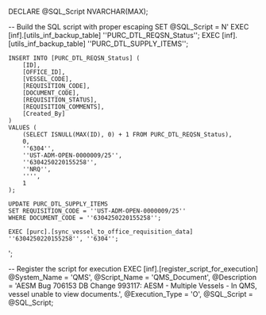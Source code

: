DECLARE @SQL_Script NVARCHAR(MAX);

-- Build the SQL script with proper escaping
SET @SQL_Script = N'
    EXEC [inf].[utils_inf_backup_table] ''PURC_DTL_REQSN_Status'';
    EXEC [inf].[utils_inf_backup_table] ''PURC_DTL_SUPPLY_ITEMS'';

    INSERT INTO [PURC_DTL_REQSN_Status] (
        [ID],
        [OFFICE_ID],
        [VESSEL_CODE],
        [REQUISITION_CODE],
        [DOCUMENT_CODE],
        [REQUISITION_STATUS],
        [REQUISITION_COMMENTS],
        [Created_By]
    )
    VALUES (
        (SELECT ISNULL(MAX(ID), 0) + 1 FROM PURC_DTL_REQSN_Status),
        0,
        ''6304'',
        ''UST-ADM-OPEN-0000009/25'',
        ''6304250220155258'',
        ''NRQ'',
        '''',
        1
    );

    UPDATE PURC_DTL_SUPPLY_ITEMS
    SET REQUISITION_CODE = ''UST-ADM-OPEN-0000009/25''
    WHERE DOCUMENT_CODE = ''6304250220155258'';

    EXEC [purc].[sync_vessel_to_office_requisition_data] ''6304250220155258'', ''6304'';
';

-- Register the script for execution
EXEC [inf].[register_script_for_execution]
    @System_Name = 'QMS',
    @Script_Name = 'QMS_Document',
    @Description = 'AESM Bug 706153 DB Change 993117: AESM - Multiple Vessels - In QMS, vessel unable to view documents.',
    @Execution_Type = 'O',
    @SQL_Script = @SQL_Script;